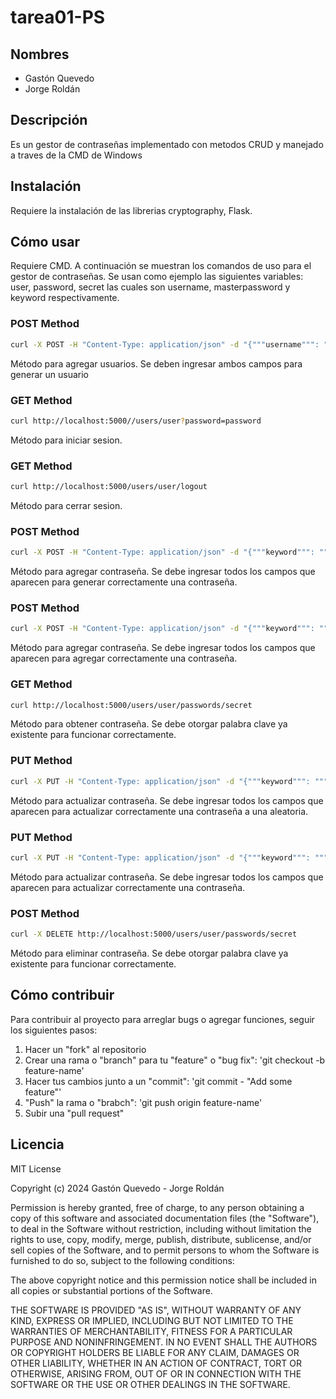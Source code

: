 # tarea01-PS

## Nombres

- Gastón Quevedo
- Jorge Roldán

## Descripción

Es un gestor de contraseñas implementado con metodos CRUD y manejado a traves de la CMD de Windows

## Instalación

Requiere la instalación de las librerias cryptography, Flask.

## Cómo usar

Requiere CMD. A continuación se muestran los comandos de uso para el gestor de contraseñas. Se usan como ejemplo las siguientes variables: user, password, secret las cuales son username, masterpassword y keyword respectivamente.

### POST Method
```bash
curl -X POST -H "Content-Type: application/json" -d "{"""username""": """user""", """password""": """password"""}"  http://localhost:5000/users
```
Método para agregar usuarios. Se deben ingresar ambos campos para generar un usuario

### GET Method
```bash
curl http://localhost:5000//users/user?password=password
```
Método para iniciar sesion.

### GET Method
```bash
curl http://localhost:5000/users/user/logout
```
Método para cerrar sesion.

### POST Method
```bash
curl -X POST -H "Content-Type: application/json" -d "{"""keyword""": """secret""", """length""": 12, """lowercase""": true, """uppercase""": true, """digits""": true, """punctuation""": true}" http://localhost:5000/users/user/passwords?random=true
```
Método para agregar contraseña. Se debe ingresar todos los campos que aparecen para generar correctamente una contraseña.

### POST Method
```bash
curl -X POST -H "Content-Type: application/json" -d "{"""keyword""": """secret""", """password""":"""password"""}" http://localhost:5000/users/user/passwords?random=false
```
Método para agregar contraseña. Se debe ingresar todos los campos que aparecen para agregar correctamente una contraseña.

### GET Method
```bash
curl http://localhost:5000/users/user/passwords/secret
```
Método para obtener contraseña. Se debe otorgar palabra clave ya existente para funcionar correctamente.

### PUT Method
```bash
curl -X PUT -H "Content-Type: application/json" -d "{"""keyword""": """secret""", """length""": 12, """lowercase""": true, """uppercase""": true, """digits""": true, """punctuation""": true}" http://localhost:5000/users/user/passwords/secret?random=true
```
Método para actualizar contraseña. Se debe ingresar todos los campos que aparecen para actualizar correctamente una contraseña a una aleatoria.

### PUT Method
```bash
curl -X PUT -H "Content-Type: application/json" -d "{"""keyword""": """secret""", """password""": """password"""}" http://localhost:5000/users/user/passwords/secret?random=false
```
Método para actualizar contraseña. Se debe ingresar todos los campos que aparecen para actualizar correctamente una contraseña.

### POST Method
```bash
curl -X DELETE http://localhost:5000/users/user/passwords/secret
```
Método para eliminar contraseña. Se debe otorgar palabra clave ya existente para funcionar correctamente.

## Cómo contribuir
Para contribuir al proyecto para arreglar bugs o agregar funciones, seguir los siguientes pasos:

1. Hacer un "fork" al repositorio
2. Crear una rama o "branch" para tu "feature" o "bug fix": 'git checkout -b feature-name'
3. Hacer tus cambios junto a un "commit": 'git commit - "Add some feature"'
4. "Push" la rama o "brabch": 'git push origin feature-name'
5. Subir una "pull request"

## Licencia

MIT License

Copyright (c) 2024 Gastón Quevedo - Jorge Roldán

Permission is hereby granted, free of charge, to any person obtaining a copy
of this software and associated documentation files (the "Software"), to deal
in the Software without restriction, including without limitation the rights
to use, copy, modify, merge, publish, distribute, sublicense, and/or sell
copies of the Software, and to permit persons to whom the Software is
furnished to do so, subject to the following conditions:

The above copyright notice and this permission notice shall be included in all
copies or substantial portions of the Software.

THE SOFTWARE IS PROVIDED "AS IS", WITHOUT WARRANTY OF ANY KIND, EXPRESS OR
IMPLIED, INCLUDING BUT NOT LIMITED TO THE WARRANTIES OF MERCHANTABILITY,
FITNESS FOR A PARTICULAR PURPOSE AND NONINFRINGEMENT. IN NO EVENT SHALL THE
AUTHORS OR COPYRIGHT HOLDERS BE LIABLE FOR ANY CLAIM, DAMAGES OR OTHER
LIABILITY, WHETHER IN AN ACTION OF CONTRACT, TORT OR OTHERWISE, ARISING FROM,
OUT OF OR IN CONNECTION WITH THE SOFTWARE OR THE USE OR OTHER DEALINGS IN THE
SOFTWARE.

